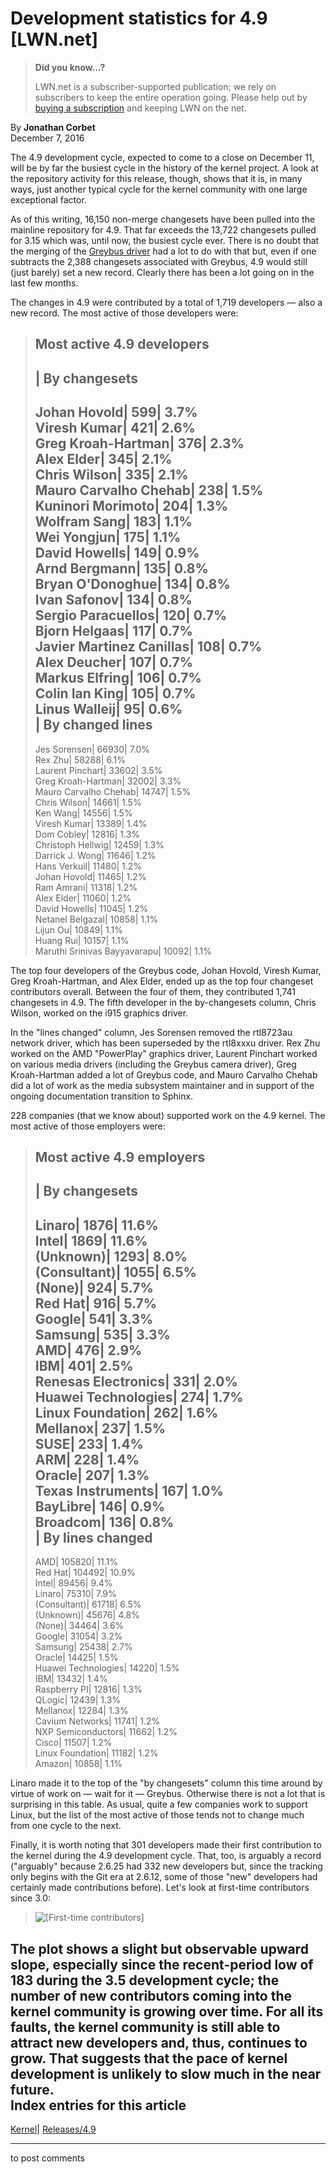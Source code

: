 # Development statistics for 4.9 [LWN.net]

> **Did you know...?**
> 
> LWN.net is a subscriber-supported publication; we rely on subscribers to keep the entire operation going. Please help out by [buying a subscription](/Promo/nst-nag4/subscribe) and keeping LWN on the net. 

By **Jonathan Corbet**  
December 7, 2016 

The 4.9 development cycle, expected to come to a close on December 11, will be by far the busiest cycle in the history of the kernel project. A look at the repository activity for this release, though, shows that it is, in many ways, just another typical cycle for the kernel community with one large exceptional factor. 

As of this writing, 16,150 non-merge changesets have been pulled into the mainline repository for 4.9. That far exceeds the 13,722 changesets pulled for 3.15 which was, until now, the busiest cycle ever. There is no doubt that the merging of the [Greybus driver](/Articles/648400/) had a lot to do with that but, even if one subtracts the 2,388 changesets associated with Greybus, 4.9 would still (just barely) set a new record. Clearly there has been a lot going on in the last few months. 

The changes in 4.9 were contributed by a total of 1,719 developers — also a new record. The most active of those developers were: 

> Most active 4.9 developers  
> ---  
> | By changesets  
> ---  
> Johan Hovold| 599| 3.7%  
> Viresh Kumar| 421| 2.6%  
> Greg Kroah-Hartman| 376| 2.3%  
> Alex Elder| 345| 2.1%  
> Chris Wilson| 335| 2.1%  
> Mauro Carvalho Chehab| 238| 1.5%  
> Kuninori Morimoto| 204| 1.3%  
> Wolfram Sang| 183| 1.1%  
> Wei Yongjun| 175| 1.1%  
> David Howells| 149| 0.9%  
> Arnd Bergmann| 135| 0.8%  
> Bryan O'Donoghue| 134| 0.8%  
> Ivan Safonov| 134| 0.8%  
> Sergio Paracuellos| 120| 0.7%  
> Bjorn Helgaas| 117| 0.7%  
> Javier Martinez Canillas| 108| 0.7%  
> Alex Deucher| 107| 0.7%  
> Markus Elfring| 106| 0.7%  
> Colin Ian King| 105| 0.7%  
> Linus Walleij| 95| 0.6%  
> | By changed lines  
> ---  
> Jes Sorensen| 66930| 7.0%  
> Rex Zhu| 58288| 6.1%  
> Laurent Pinchart| 33602| 3.5%  
> Greg Kroah-Hartman| 32002| 3.3%  
> Mauro Carvalho Chehab| 14747| 1.5%  
> Chris Wilson| 14661| 1.5%  
> Ken Wang| 14556| 1.5%  
> Viresh Kumar| 13389| 1.4%  
> Dom Cobley| 12816| 1.3%  
> Christoph Hellwig| 12459| 1.3%  
> Darrick J. Wong| 11646| 1.2%  
> Hans Verkuil| 11480| 1.2%  
> Johan Hovold| 11465| 1.2%  
> Ram Amrani| 11318| 1.2%  
> Alex Elder| 11060| 1.2%  
> David Howells| 11045| 1.2%  
> Netanel Belgazal| 10858| 1.1%  
> Lijun Ou| 10849| 1.1%  
> Huang Rui| 10157| 1.1%  
> Maruthi Srinivas Bayyavarapu| 10092| 1.1%  
  
The top four developers of the Greybus code, Johan Hovold, Viresh Kumar, Greg Kroah-Hartman, and Alex Elder, ended up as the top four changeset contributors overall. Between the four of them, they contributed 1,741 changesets in 4.9. The fifth developer in the by-changesets column, Chris Wilson, worked on the i915 graphics driver. 

In the "lines changed" column, Jes Sorensen removed the rtl8723au network driver, which has been superseded by the rtl8xxxu driver. Rex Zhu worked on the AMD "PowerPlay" graphics driver, Laurent Pinchart worked on various media drivers (including the Greybus camera driver), Greg Kroah-Hartman added a lot of Greybus code, and Mauro Carvalho Chehab did a lot of work as the media subsystem maintainer and in support of the ongoing documentation transition to Sphinx. 

228 companies (that we know about) supported work on the 4.9 kernel. The most active of those employers were: 

> Most active 4.9 employers  
> ---  
> | By changesets  
> ---  
> Linaro| 1876| 11.6%  
> Intel| 1869| 11.6%  
> (Unknown)| 1293| 8.0%  
> (Consultant)| 1055| 6.5%  
> (None)| 924| 5.7%  
> Red Hat| 916| 5.7%  
> Google| 541| 3.3%  
> Samsung| 535| 3.3%  
> AMD| 476| 2.9%  
> IBM| 401| 2.5%  
> Renesas Electronics| 331| 2.0%  
> Huawei Technologies| 274| 1.7%  
> Linux Foundation| 262| 1.6%  
> Mellanox| 237| 1.5%  
> SUSE| 233| 1.4%  
> ARM| 228| 1.4%  
> Oracle| 207| 1.3%  
> Texas Instruments| 167| 1.0%  
> BayLibre| 146| 0.9%  
> Broadcom| 136| 0.8%  
> | By lines changed  
> ---  
> AMD| 105820| 11.1%  
> Red Hat| 104492| 10.9%  
> Intel| 89456| 9.4%  
> Linaro| 75310| 7.9%  
> (Consultant)| 61718| 6.5%  
> (Unknown)| 45676| 4.8%  
> (None)| 34464| 3.6%  
> Google| 31054| 3.2%  
> Samsung| 25438| 2.7%  
> Oracle| 14425| 1.5%  
> Huawei Technologies| 14220| 1.5%  
> IBM| 13432| 1.4%  
> Raspberry PI| 12816| 1.3%  
> QLogic| 12439| 1.3%  
> Mellanox| 12284| 1.3%  
> Cavium Networks| 11741| 1.2%  
> NXP Semiconductors| 11662| 1.2%  
> Cisco| 11507| 1.2%  
> Linux Foundation| 11182| 1.2%  
> Amazon| 10858| 1.1%  
  
Linaro made it to the top of the "by changesets" column this time around by virtue of work on — wait for it — Greybus. Otherwise there is not a lot that is surprising in this table. As usual, quite a few companies work to support Linux, but the list of the most active of those tends not to change much from one cycle to the next. 

Finally, it is worth noting that 301 developers made their first contribution to the kernel during the 4.9 development cycle. That, too, is arguably a record ("arguably" because 2.6.25 had 332 new developers but, since the tracking only begins with the Git era at 2.6.12, some of those "new" developers had certainly made contributions before). Let's look at first-time contributors since 3.0: 

> ![\[First-time contributors\]](https://static.lwn.net/images/2016/firsttime-4.9.svg)

The plot shows a slight but observable upward slope, especially since the recent-period low of 183 during the 3.5 development cycle; the number of new contributors coming into the kernel community is growing over time. For all its faults, the kernel community is still able to attract new developers and, thus, continues to grow. That suggests that the pace of kernel development is unlikely to slow much in the near future.  
Index entries for this article  
---  
[Kernel](/Kernel/Index)| [Releases/4.9](/Kernel/Index#Releases-4.9)  
  


* * *

to post comments 

